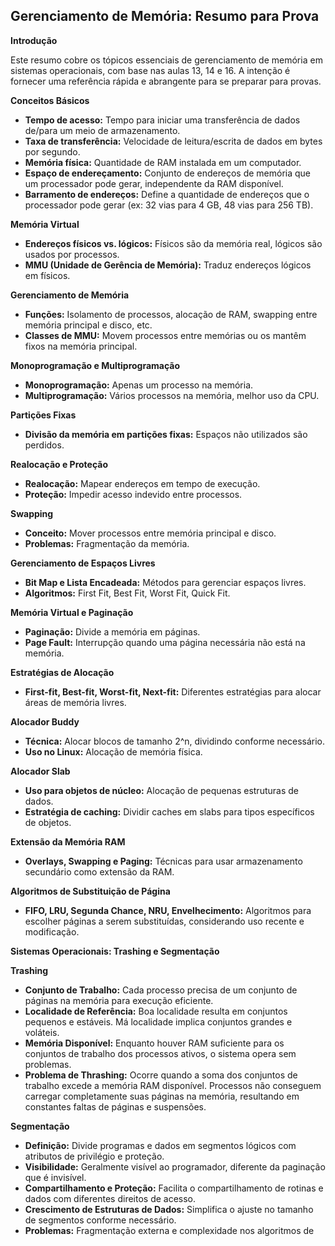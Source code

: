 ## Gerenciamento de Memória: Resumo para Prova

**Introdução**

Este resumo cobre os tópicos essenciais de gerenciamento de memória em sistemas operacionais, com base nas aulas 13, 14 e 16. A intenção é fornecer uma referência rápida e abrangente para se preparar para provas.

**Conceitos Básicos**

* **Tempo de acesso:** Tempo para iniciar uma transferência de dados de/para um meio de armazenamento.
* **Taxa de transferência:** Velocidade de leitura/escrita de dados em bytes por segundo.
* **Memória física:** Quantidade de RAM instalada em um computador.
* **Espaço de endereçamento:** Conjunto de endereços de memória que um processador pode gerar, independente da RAM disponível.
* **Barramento de endereços:** Define a quantidade de endereços que o processador pode gerar (ex: 32 vias para 4 GB, 48 vias para 256 TB).

**Memória Virtual**

* **Endereços físicos vs. lógicos:** Físicos são da memória real, lógicos são usados por processos.
* **MMU (Unidade de Gerência de Memória):** Traduz endereços lógicos em físicos.

**Gerenciamento de Memória**

* **Funções:** Isolamento de processos, alocação de RAM, swapping entre memória principal e disco, etc.
* **Classes de MMU:** Movem processos entre memórias ou os mantêm fixos na memória principal.

**Monoprogramação e Multiprogramação**

* **Monoprogramação:** Apenas um processo na memória.
* **Multiprogramação:** Vários processos na memória, melhor uso da CPU.

**Partições Fixas**

* **Divisão da memória em partições fixas:** Espaços não utilizados são perdidos.

**Realocação e Proteção**

* **Realocação:** Mapear endereços em tempo de execução.
* **Proteção:** Impedir acesso indevido entre processos.

**Swapping**

* **Conceito:** Mover processos entre memória principal e disco.
* **Problemas:** Fragmentação da memória.

**Gerenciamento de Espaços Livres**

* **Bit Map e Lista Encadeada:** Métodos para gerenciar espaços livres.
* **Algoritmos:** First Fit, Best Fit, Worst Fit, Quick Fit.

**Memória Virtual e Paginação**

* **Paginação:** Divide a memória em páginas.
* **Page Fault:** Interrupção quando uma página necessária não está na memória.

**Estratégias de Alocação**

* **First-fit, Best-fit, Worst-fit, Next-fit:** Diferentes estratégias para alocar áreas de memória livres.

**Alocador Buddy**

* **Técnica:** Alocar blocos de tamanho 2^n, dividindo conforme necessário.
* **Uso no Linux:** Alocação de memória física.

**Alocador Slab**

* **Uso para objetos de núcleo:** Alocação de pequenas estruturas de dados.
* **Estratégia de caching:** Dividir caches em slabs para tipos específicos de objetos.

**Extensão da Memória RAM**

* **Overlays, Swapping e Paging:** Técnicas para usar armazenamento secundário como extensão da RAM.

**Algoritmos de Substituição de Página**

* **FIFO, LRU, Segunda Chance, NRU, Envelhecimento:** Algoritmos para escolher páginas a serem substituídas, considerando uso recente e modificação.

**Sistemas Operacionais: Trashing e Segmentação**

**Trashing**

* **Conjunto de Trabalho:** Cada processo precisa de um conjunto de páginas na memória para execução eficiente.
* **Localidade de Referência:** Boa localidade resulta em conjuntos pequenos e estáveis. Má localidade implica conjuntos grandes e voláteis.
* **Memória Disponível:** Enquanto houver RAM suficiente para os conjuntos de trabalho dos processos ativos, o sistema opera sem problemas.
* **Problema de Thrashing:** Ocorre quando a soma dos conjuntos de trabalho excede a memória RAM disponível. Processos não conseguem carregar completamente suas páginas na memória, resultando em constantes faltas de páginas e suspensões.

**Segmentação**

* **Definição:** Divide programas e dados em segmentos lógicos com atributos de privilégio e proteção.
* **Visibilidade:** Geralmente visível ao programador, diferente da paginação que é invisível.
* **Compartilhamento e Proteção:** Facilita o compartilhamento de rotinas e dados com diferentes direitos de acesso.
* **Crescimento de Estruturas de Dados:** Simplifica o ajuste no tamanho de segmentos conforme necessário.
* **Problemas:** Fragmentação externa e complexidade nos algoritmos de
